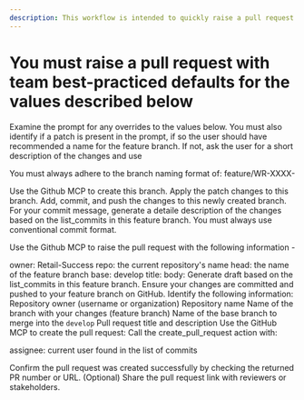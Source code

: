 ```yaml
---
description: This workflow is intended to quickly raise a pull request on a given changeset or patch.  This uses sensible default values for PR information with the option to override certain values if mentioned in the prompt.
---
```


# You must raise a pull request with team best-practiced defaults for the values described below

Examine the prompt for any overrides to the values below. You must also
identify if a patch is present in the prompt, if so the user should have
recommended a name for the feature branch. If not, ask the user for a short
description of the changes and use

You must always adhere to the branch naming format of:
feature/WR-XXXX-<pull-request-title-hyphenated>

Use the Github MCP to create this branch. Apply the patch changes to this
branch. Add, commit, and push the changes to this newly created branch. For
your commit message, generate a detaile description of the changes based on
the list_commits in this feature branch. You must always use conventional commit
format.

Use the Github MCP to raise the pull request with the following information -

owner: Retail-Success
repo: the current repository's name
head: the name of the feature branch
base: develop
title: <name of the feature branch>
body: Generate draft based on the list_commits in this feature branch.
Ensure your changes are committed and pushed to your feature branch on GitHub.
Identify the following information:
Repository owner (username or organization)
Repository name
Name of the branch with your changes (feature branch)
Name of the base branch to merge into the `develop`
Pull request title and description
Use the GitHub MCP to create the pull request:
Call the create_pull_request action with:

assignee: current user found in the list of commits

Confirm the pull request was created successfully by checking the returned PR number or URL.
(Optional) Share the pull request link with reviewers or stakeholders.
